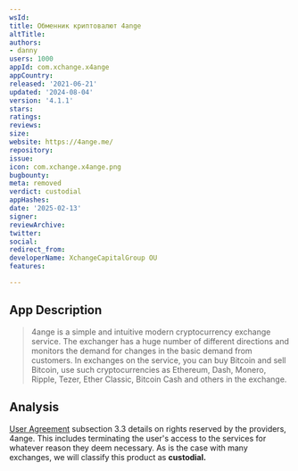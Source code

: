 ```yaml
---
wsId: 
title: Обменник криптовалют 4ange
altTitle: 
authors:
- danny
users: 1000
appId: com.xchange.x4ange
appCountry: 
released: '2021-06-21'
updated: '2024-08-04'
version: '4.1.1'
stars: 
ratings: 
reviews: 
size: 
website: https://4ange.me/
repository: 
issue: 
icon: com.xchange.x4ange.png
bugbounty: 
meta: removed
verdict: custodial
appHashes: 
date: '2025-02-13'
signer: 
reviewArchive: 
twitter: 
social: 
redirect_from: 
developerName: XchangeCapitalGroup OU
features: 

---
```


## App Description

> 4ange is a simple and intuitive modern cryptocurrency exchange service. The exchanger has a huge number of different directions and monitors the demand for changes in the basic demand from customers. In exchanges on the service, you can buy Bitcoin and sell Bitcoin, use such cryptocurrencies as Ethereum, Dash, Monero, Ripple, Tezer, Ether Classic, Bitcoin Cash and others in the exchange.

## Analysis

[User Agreement](https://4ange.me/en/rules/) subsection 3.3 details on rights reserved by the providers, 4ange. This includes terminating the user's access to the services for whatever reason they deem necessary. As is the case with many exchanges, we will classify this product as **custodial.**